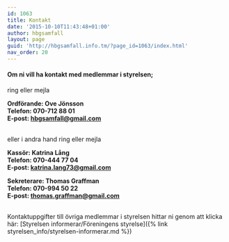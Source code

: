 ```yaml
---
id: 1063
title: Kontakt
date: '2015-10-10T11:43:48+01:00'
author: hbgsamfall
layout: page
guid: 'http://hbgsamfall.info.tm/?page_id=1063/index.html'
nav_order: 20
---
```


#### Om ni vill ha kontakt med medlemmar i styrelsen;  
ring eller mejla  

**Ordförande:	Ove Jönsson**  
**Telefon:	070-712 88 01**  
**E-post:	hbgsamfall@gmail.com**  

<BR>
eller i andra hand ring eller mejla  

**Kassör:	Katrina Lång**  
**Telefon:	070-444 77 04**  
**E-post:	katrina.lang73@gmail.com**  

**Sekreterare:	Thomas Graffman**  
**Telefon:	070-994 50 22**  
**E-post:	thomas.graffman@gmail.com**  

<BR>
Kontaktuppgifter till övriga medlemmar i styrelsen hittar ni genom att klicka här: [Styrelsen informerar/Föreningens styrelse]({% link styrelsen_info/styrelsen-informerar.md %})
